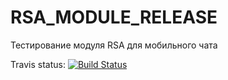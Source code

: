 # RSA_MODULE_RELEASE

Тестирование модуля RSA для мобильного чата 

Travis status:
[![Build Status](https://travis-ci.org/akosoj/RSA_MODULE_RELEASE.svg?branch=master)](https://travis-ci.org/akosoj/RSA_MODULE_RELEASE)